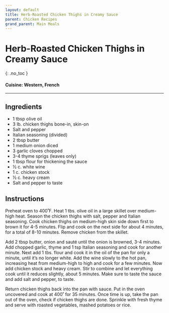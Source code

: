 ```yaml
---
layout: default
title: Herb-Roasted Chicken Thighs in Creamy Sauce
parent: Chicken Recipes
grand_parent: Main Meals
---
```


# Herb-Roasted Chicken Thighs in Creamy Sauce
{: .no_toc }

#### Cuisine: Western, French
---

## Ingredients
<ul>
	<li>1 tbsp olive oil</li>
	<li>3 lb. chicken thighs bone-in, skin-on</li>
	<li>Salt and pepper</li>
	<li>Italian seasoning (divided)</li>
	<li>2 tbsp butter</li>
	<li>1 medium onion diced</li>
	<li>3 garlic cloves chopped</li>
	<li>3-4 thyme sprigs (leaves only)</li>
	<li>1 tbsp flour for thickening the sauce</li>
	<li>½ c. white wine</li>
	<li>1 c. chicken stock</li>
	<li>½ c. heavy cream</li>
	<li>Salt and pepper to taste</li>
</ul>

## Instructions
Preheat oven to 400˚F. Heat 1 tbs. olive oil in a large skillet over medium-high heat. Season the chicken thighs with salt, pepper and Italian seasoning. Cook chicken thighs on medium-high skin side down first to brown it for 4-5 minutes. Flip and cook on the next side for about 4 minutes, for a total of 8-10 minutes. Remove chicken from the skillet.

Add 2 tbsp butter, onion and sauté until the onion is browned, 3-4 minutes. Add chopped garlic, thyme and 1 tsp Italian seasoning and cook for another minute. Next add 1 tbs. flour and cook it in the oil of the pan for only a minute, until it’s no longer white. Add the wine slowly to the hot pan, increasing heat from medium-high to high and cook for a few minutes. Now add chicken stock and heavy cream. Stir to combine and let everything cook until it reduces slightly, about 5 minutes.&nbsp;Make sure to taste the sauce and add salt and pepper, to taste.

Return chicken thighs back into the pan with sauce.&nbsp;Put in the oven uncovered and cook at 400˚ for 35 minutes.&nbsp;Once time is up, take the pan out of the oven, check if chicken thighs are done. Sprinkle with fresh thyme and serve with roasted vegetables, mashed potatoes or rice.